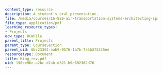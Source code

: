 ```yaml
---
content_type: resource
description: A student's oral presentation.
file: /media/courses/16-886-air-transportation-systems-architecting-spring-2004/150ce9bea2bcd2abd821b9d692362d76_King_rev.pdf
file_type: application/pdf
learning_resource_types:
- Projects
ocw_type: OCWFile
parent_title: Projects
parent_type: CourseSection
parent_uid: 6bc23302-aab9-9576-1a7b-7a3b3f5335ee
resourcetype: Document
title: King_rev.pdf
uid: 150ce9be-a2bc-d2ab-d821-b9d692362d76
---
```

